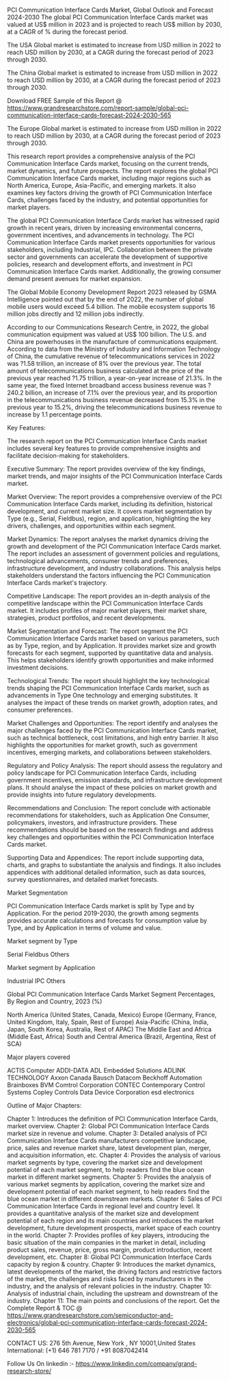 PCI Communication Interface Cards Market, Global Outlook and Forecast 2024-2030
The global PCI Communication Interface Cards market was valued at US$ million in 2023 and is projected to reach US$ million by 2030, at a CAGR of % during the forecast period.

The USA Global market is estimated to increase from USD million in 2022 to reach USD million by 2030, at a CAGR during the forecast period of 2023 through 2030.

The China Global market is estimated to increase from USD million in 2022 to reach USD million by 2030, at a CAGR during the forecast period of 2023 through 2030.

Download FREE Sample of this Report @ https://www.grandresearchstore.com/report-sample/global-pci-communication-interface-cards-forecast-2024-2030-565

The Europe Global market is estimated to increase from USD million in 2022 to reach USD million by 2030, at a CAGR during the forecast period of 2023 through 2030.

This research report provides a comprehensive analysis of the PCI Communication Interface Cards market, focusing on the current trends, market dynamics, and future prospects. The report explores the global PCI Communication Interface Cards market, including major regions such as North America, Europe, Asia-Pacific, and emerging markets. It also examines key factors driving the growth of PCI Communication Interface Cards, challenges faced by the industry, and potential opportunities for market players.

The global PCI Communication Interface Cards market has witnessed rapid growth in recent years, driven by increasing environmental concerns, government incentives, and advancements in technology. The PCI Communication Interface Cards market presents opportunities for various stakeholders, including Industrial, IPC. Collaboration between the private sector and governments can accelerate the development of supportive policies, research and development efforts, and investment in PCI Communication Interface Cards market. Additionally, the growing consumer demand present avenues for market expansion.

The Global Mobile Economy Development Report 2023 released by GSMA Intelligence pointed out that by the end of 2022, the number of global mobile users would exceed 5.4 billion. The mobile ecosystem supports 16 million jobs directly and 12 million jobs indirectly.

According to our Communications Research Centre, in 2022, the global communication equipment was valued at US$ 100 billion. The U.S. and China are powerhouses in the manufacture of communications equipment. According to data from the Ministry of Industry and Information Technology of China, the cumulative revenue of telecommunications services in 2022 was ?1.58 trillion, an increase of 8% over the previous year. The total amount of telecommunications business calculated at the price of the previous year reached ?1.75 trillion, a year-on-year increase of 21.3%. In the same year, the fixed Internet broadband access business revenue was ?240.2 billion, an increase of 7.1% over the previous year, and its proportion in the telecommunications business revenue decreased from 15.3% in the previous year to 15.2%, driving the telecommunications business revenue to increase by 1.1 percentage points.

Key Features:

The research report on the PCI Communication Interface Cards market includes several key features to provide comprehensive insights and facilitate decision-making for stakeholders.

Executive Summary: The report provides overview of the key findings, market trends, and major insights of the PCI Communication Interface Cards market.

Market Overview: The report provides a comprehensive overview of the PCI Communication Interface Cards market, including its definition, historical development, and current market size. It covers market segmentation by Type (e.g., Serial, Fieldbus), region, and application, highlighting the key drivers, challenges, and opportunities within each segment.

Market Dynamics: The report analyses the market dynamics driving the growth and development of the PCI Communication Interface Cards market. The report includes an assessment of government policies and regulations, technological advancements, consumer trends and preferences, infrastructure development, and industry collaborations. This analysis helps stakeholders understand the factors influencing the PCI Communication Interface Cards market's trajectory.

Competitive Landscape: The report provides an in-depth analysis of the competitive landscape within the PCI Communication Interface Cards market. It includes profiles of major market players, their market share, strategies, product portfolios, and recent developments.

Market Segmentation and Forecast: The report segment the PCI Communication Interface Cards market based on various parameters, such as by Type, region, and by Application. It provides market size and growth forecasts for each segment, supported by quantitative data and analysis. This helps stakeholders identify growth opportunities and make informed investment decisions.

Technological Trends: The report should highlight the key technological trends shaping the PCI Communication Interface Cards market, such as advancements in Type One technology and emerging substitutes. It analyses the impact of these trends on market growth, adoption rates, and consumer preferences.

Market Challenges and Opportunities: The report identify and analyses the major challenges faced by the PCI Communication Interface Cards market, such as technical bottleneck, cost limitations, and high entry barrier. It also highlights the opportunities for market growth, such as government incentives, emerging markets, and collaborations between stakeholders.

Regulatory and Policy Analysis: The report should assess the regulatory and policy landscape for PCI Communication Interface Cards, including government incentives, emission standards, and infrastructure development plans. It should analyse the impact of these policies on market growth and provide insights into future regulatory developments.

Recommendations and Conclusion: The report conclude with actionable recommendations for stakeholders, such as Application One Consumer, policymakers, investors, and infrastructure providers. These recommendations should be based on the research findings and address key challenges and opportunities within the PCI Communication Interface Cards market.

Supporting Data and Appendices: The report include supporting data, charts, and graphs to substantiate the analysis and findings. It also includes appendices with additional detailed information, such as data sources, survey questionnaires, and detailed market forecasts.

Market Segmentation

PCI Communication Interface Cards market is split by Type and by Application. For the period 2019-2030, the growth among segments provides accurate calculations and forecasts for consumption value by Type, and by Application in terms of volume and value.

Market segment by Type

Serial
Fieldbus
Others

Market segment by Application

Industrial
IPC
Others

Global PCI Communication Interface Cards Market Segment Percentages, By Region and Country, 2023 (%)

North America (United States, Canada, Mexico)
Europe (Germany, France, United Kingdom, Italy, Spain, Rest of Europe)
Asia-Pacific (China, India, Japan, South Korea, Australia, Rest of APAC)
The Middle East and Africa (Middle East, Africa)
South and Central America (Brazil, Argentina, Rest of SCA)

Major players covered

ACTIS Computer
ADDI-DATA
ADL Embedded Solutions
ADLINK TECHNOLOGY
Axxon Canada
Bausch Datacom
Beckhoff Automation
Brainboxes
BVM
Comtrol Corporation
CONTEC
Contemporary Control Systems
Copley Controls
Data Device Corporation
esd electronics

Outline of Major Chapters:

Chapter 1: Introduces the definition of PCI Communication Interface Cards, market overview.
Chapter 2: Global PCI Communication Interface Cards market size in revenue and volume.
Chapter 3: Detailed analysis of PCI Communication Interface Cards manufacturers competitive landscape, price, sales and revenue market share, latest development plan, merger, and acquisition information, etc.
Chapter 4: Provides the analysis of various market segments by type, covering the market size and development potential of each market segment, to help readers find the blue ocean market in different market segments.
Chapter 5: Provides the analysis of various market segments by application, covering the market size and development potential of each market segment, to help readers find the blue ocean market in different downstream markets.
Chapter 6: Sales of PCI Communication Interface Cards in regional level and country level. It provides a quantitative analysis of the market size and development potential of each region and its main countries and introduces the market development, future development prospects, market space of each country in the world.
Chapter 7: Provides profiles of key players, introducing the basic situation of the main companies in the market in detail, including product sales, revenue, price, gross margin, product introduction, recent development, etc.
Chapter 8: Global PCI Communication Interface Cards capacity by region & country.
Chapter 9: Introduces the market dynamics, latest developments of the market, the driving factors and restrictive factors of the market, the challenges and risks faced by manufacturers in the industry, and the analysis of relevant policies in the industry.
Chapter 10: Analysis of industrial chain, including the upstream and downstream of the industry.
Chapter 11: The main points and conclusions of the report.
Get the Complete Report & TOC @ https://www.grandresearchstore.com/semiconductor-and-electronics/global-pci-communication-interface-cards-forecast-2024-2030-565

CONTACT US:
276 5th Avenue, New York , NY 10001,United States
International: (+1) 646 781 7170 / +91 8087042414

Follow Us On linkedin :- https://www.linkedin.com/company/grand-research-store/
